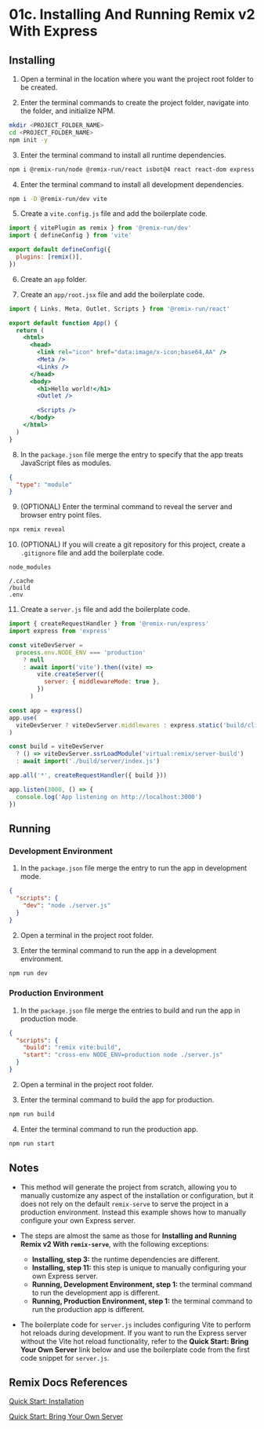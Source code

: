 # 01c. Installing And Running Remix v2 With Express

## Installing

1. Open a terminal in the location where you want the project root folder to be created.

2. Enter the terminal commands to create the project folder, navigate into the folder, and initialize NPM.

```bash
mkdir <PROJECT_FOLDER_NAME>
cd <PROJECT_FOLDER_NAME>
npm init -y
```

3. Enter the terminal command to install all runtime dependencies.

```bash
npm i @remix-run/node @remix-run/react isbot@4 react react-dom express @remix-run/express cross-env
```

4. Enter the terminal command to install all development dependencies.

```bash
npm i -D @remix-run/dev vite
```

5. Create a `vite.config.js` file and add the boilerplate code.

```js
import { vitePlugin as remix } from '@remix-run/dev'
import { defineConfig } from 'vite'

export default defineConfig({
  plugins: [remix()],
})
```

6. Create an `app` folder.

7. Create an `app/root.jsx` file and add the boilerplate code.

```jsx
import { Links, Meta, Outlet, Scripts } from '@remix-run/react'

export default function App() {
  return (
    <html>
      <head>
        <link rel="icon" href="data:image/x-icon;base64,AA" />
        <Meta />
        <Links />
      </head>
      <body>
        <h1>Hello world!</h1>
        <Outlet />

        <Scripts />
      </body>
    </html>
  )
}
```

8. In the `package.json` file merge the entry to specify that the app treats JavaScript files as modules.

```json
{
  "type": "module"
}
```

9. (OPTIONAL) Enter the terminal command to reveal the server and browser entry point files.

```bash
npx remix reveal
```

10. (OPTIONAL) If you will create a git repository for this project, create a `.gitignore` file and add the boilerplate code.

```
node_modules

/.cache
/build
.env
```

11. Create a `server.js` file and add the boilerplate code.

```js
import { createRequestHandler } from '@remix-run/express'
import express from 'express'

const viteDevServer =
  process.env.NODE_ENV === 'production'
    ? null
    : await import('vite').then((vite) =>
        vite.createServer({
          server: { middlewareMode: true },
        })
      )

const app = express()
app.use(
  viteDevServer ? viteDevServer.middlewares : express.static('build/client')
)

const build = viteDevServer
  ? () => viteDevServer.ssrLoadModule('virtual:remix/server-build')
  : await import('./build/server/index.js')

app.all('*', createRequestHandler({ build }))

app.listen(3000, () => {
  console.log('App listening on http://localhost:3000')
})
```

## Running

### Development Environment

1. In the `package.json` file merge the entry to run the app in development mode.

```json
{
  "scripts": {
    "dev": "node ./server.js"
  }
}
```

2. Open a terminal in the project root folder.

3. Enter the terminal command to run the app in a development environment.

```bash
npm run dev
```

### Production Environment

1. In the `package.json` file merge the entries to build and run the app in production mode.

```json
{
  "scripts": {
    "build": "remix vite:build",
    "start": "cross-env NODE_ENV=production node ./server.js"
  }
}
```

2. Open a terminal in the project root folder.

3. Enter the terminal command to build the app for production.

```bash
npm run build
```

4. Enter the terminal command to run the production app.

```bash
npm run start
```

## Notes

- This method will generate the project from scratch, allowing you to manually customize any aspect of the installation or configuration, but it does not rely on the default `remix-serve` to serve the project in a production environment. Instead this example shows how to manually configure your own Express server.

- The steps are almost the same as those for **Installing and Running Remix v2 With `remix-serve`**, with the following exceptions:

  - **Installing, step 3:** the runtime dependencies are different.
  - **Installing, step 11:** this step is unique to manually configuring your own Express server.
  - **Running, Development Environment, step 1:** the terminal command to run the development app is different.
  - **Running, Production Environment, step 1:** the terminal command to run the production app is different.

- The boilerplate code for `server.js` includes configuring Vite to perform hot reloads during development. If you want to run the Express server without the Vite hot reload functionality, refer to the **Quick Start: Bring Your Own Server** link below and use the boilerplate code from the first code snippet for `server.js`.

## Remix Docs References

[Quick Start: Installation](https://remix.run/docs/en/main/start/quickstart#installation)

[Quick Start: Bring Your Own Server](https://remix.run/docs/en/main/start/quickstart#bring-your-own-server)
